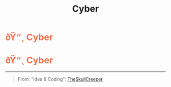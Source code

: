 ﻿---
lang: en-US
title: Cyber
prev: Burst
next: Eavesdropper
---
# <font color=#f46f4e>ðŸ“¸ <b>Cyber</b></font> <Badge text="Helpful" type="tip" vertical="middle"/>
# <font color=#f46f4e>ðŸ“¸ <b>Cyber</b></font> <Badge text="Helpful" type="tip" vertical="middle"/>
---

> From: "Idea & Coding": [TheSkullCreeper](https://github.com/Loonie-Toons/)

